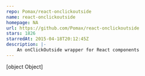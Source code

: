 ```yaml
---
repo: Pomax/react-onclickoutside
name: react-onclickoutside
homepage: NA
url: https://github.com/Pomax/react-onclickoutside
stars: 1826
starredAt: 2015-04-18T20:12:45Z
description: |-
    An onClickOutside wrapper for React components
---
```


[object Object]

